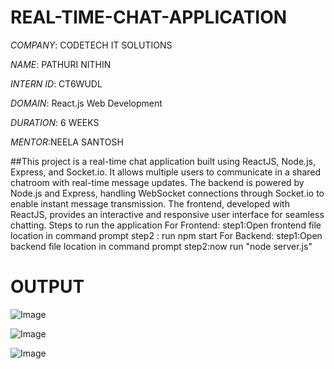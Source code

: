 # REAL-TIME-CHAT-APPLICATION

*COMPANY*: CODETECH IT SOLUTIONS

*NAME*: PATHURI NITHIN

*INTERN ID*: CT6WUDL

*DOMAIN*: React.js Web Development

*DURATION*: 6 WEEKS

*MENTOR*:NEELA SANTOSH

##This project is a real-time chat application built using ReactJS, Node.js, Express, and Socket.io. It allows multiple users to communicate in a shared chatroom with real-time message updates. The backend is powered by Node.js and Express, handling WebSocket connections through Socket.io to enable instant message transmission. The frontend, developed with ReactJS, provides an interactive and responsive user interface for seamless chatting.
Steps to run the application
For Frontend:
step1:Open frontend file location in command prompt
step2 : run npm start
For Backend:
step1:Open backend file location in command prompt
step2:now run "node server.js"

# OUTPUT

![Image](https://github.com/user-attachments/assets/9a2d3424-e716-4fcb-bfb0-926df353f18c)

![Image](https://github.com/user-attachments/assets/2b0c9f78-5486-40ec-ae7f-8694e2ef3c6b)

![Image](https://github.com/user-attachments/assets/96694b6e-3181-4eb7-b97f-d560a4f4c369)
